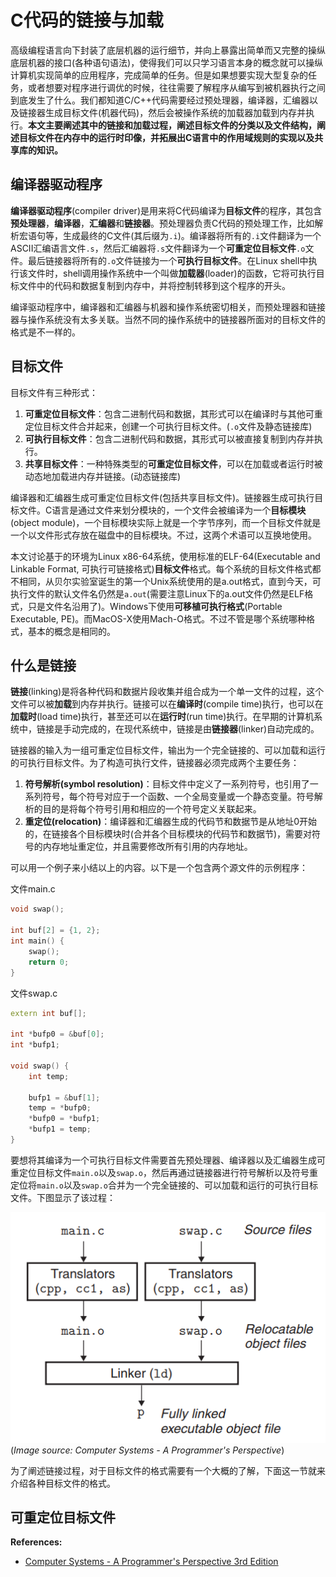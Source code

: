 [_metadata_:author]:- "daveying"
[_metadata_:tags]:- "C/C++|链接与加载|链接共享库|目标文件结构"
[_metadata_:created-date]:- "2018-08-26 11:30am"

# C代码的链接与加载

高级编程语言向下封装了底层机器的运行细节，并向上暴露出简单而又完整的操纵底层机器的接口(各种语句语法)，使得我们可以只学习语言本身的概念就可以操纵计算机实现简单的应用程序，完成简单的任务。但是如果想要实现大型复杂的任务，或者想要对程序进行调优的时候，往往需要了解程序从编写到被机器执行之间到底发生了什么。我们都知道C/C++代码需要经过预处理器，编译器，汇编器以及链接器生成目标文件(机器代码)，然后会被操作系统的加载器加载到内存并执行。**本文主要阐述其中的链接和加载过程，阐述目标文件的分类以及文件结构，阐述目标文件在内存中的运行时印像，并拓展出C语言中的作用域规则的实现以及共享库的知识。**

## 编译器驱动程序

**编译器驱动程序**(compiler driver)是用来将C代码编译为**目标文件**的程序，其包含**预处理器**，**编译器**，**汇编器**和**链接器**。预处理器负责C代码的预处理工作，比如解析宏语句等，生成最终的C文件(其后缀为`.i`)。编译器将所有的`.i`文件翻译为一个ASCII汇编语言文件`.s`，然后汇编器将`.s`文件翻译为一个**可重定位目标文件**`.o`文件。最后链接器将所有的`.o`文件链接为一个**可执行目标文件**。在Linux shell中执行该文件时，shell调用操作系统中一个叫做**加载器**(loader)的函数，它将可执行目标文件中的代码和数据复制到内存中，并将控制转移到这个程序的开头。

编译驱动程序中，编译器和汇编器与机器和操作系统密切相关，而预处理器和链接器与操作系统没有太多关联。当然不同的操作系统中的链接器所面对的目标文件的格式是不一样的。

## 目标文件

目标文件有三种形式：

1. **可重定位目标文件**：包含二进制代码和数据，其形式可以在编译时与其他可重定位目标文件合并起来，创建一个可执行目标文件。(`.o`文件及静态链接库)
2. **可执行目标文件**：包含二进制代码和数据，其形式可以被直接复制到内存并执行。
3. **共享目标文件**：一种特殊类型的**可重定位目标文件**，可以在加载或者运行时被动态地加载进内存并链接。(动态链接库)

编译器和汇编器生成可重定位目标文件(包括共享目标文件)。链接器生成可执行目标文件。C语言是通过文件来划分模块的，一个文件会被编译为一个**目标模块**(object module)，一个目标模块实际上就是一个字节序列，而一个目标文件就是一个以文件形式存放在磁盘中的目标模块。不过，这两个术语可以互换地使用。

本文讨论基于的环境为Linux x86-64系统，使用标准的ELF-64(Executable and Linkable Format, 可执行可链接格式)**目标文件**格式。每个系统的目标文件格式都不相同，从贝尔实验室诞生的第一个Unix系统使用的是a.out格式，直到今天，可执行文件的默认文件名仍然是`a.out`(需要注意Linux下的a.out文件仍然是ELF格式，只是文件名沿用了)。Windows下使用**可移植可执行格式**(Portable Executable, PE)。而MacOS-X使用Mach-O格式。不过不管是哪个系统哪种格式，基本的概念是相同的。

## 什么是链接

**链接**(linking)是将各种代码和数据片段收集并组合成为一个单一文件的过程，这个文件可以被**加载**到内存并执行。链接可以在**编译时**(compile time)执行，也可以在**加载时**(load time)执行，甚至还可以在**运行时**(run time)执行。在早期的计算机系统中，链接是手动完成的，在现代系统中，链接是由**链接器**(linker)自动完成的。

链接器的输入为一组可重定位目标文件，输出为一个完全链接的、可以加载和运行的可执行目标文件。为了构造可执行文件，链接器必须完成两个主要任务：

1. **符号解析(symbol resolution)**：目标文件中定义了一系列符号，也引用了一系列符号，每个符号对应于一个函数、一个全局变量或一个静态变量。符号解析的目的是将每个符号引用和相应的一个符号定义关联起来。
2. **重定位(relocation)**：编译器和汇编器生成的代码节和数据节是从地址0开始的，在链接各个目标模块时(合并各个目标模块的代码节和数据节)，需要对符号的内存地址重定位，并且需要修改所有引用的内存地址。

可以用一个例子来小结以上的内容。以下是一个包含两个源文件的示例程序：

文件main.c
```c++
void swap();

int buf[2] = {1, 2};
int main() {
    swap();
    return 0;
}
```

文件swap.c
```c++
extern int buf[];

int *bufp0 = &buf[0];
int *bufp1;

void swap() {
    int temp;

    bufp1 = &buf[1];
    temp = *bufp0;
    *bufp0 = *bufp1;
    *bufp1 = temp;
}
```

要想将其编译为一个可执行目标文件需要首先预处理器、编译器以及汇编器生成可重定位目标文件`main.o`以及`swap.o`，然后再通过链接器进行符号解析以及符号重定位将`main.o`以及`swap.o`合并为一个完全链接的、可以加载和运行的可执行目标文件。下图显示了该过程：

![Static Linking](/pictures/static-linking.png)
(_Image source: Computer Systems - A Programmer's Perspective_)

为了阐述链接过程，对于目标文件的格式需要有一个大概的了解，下面这一节就来介绍各种目标文件的格式。

## 可重定位目标文件



**References:**

- [Computer Systems - A Programmer's Perspective 3rd Edition](http://csapp.cs.cmu.edu/3e/home.html)
